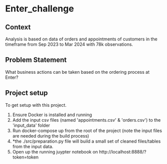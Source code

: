 # Enter_challenge

## Context
Analysis is based on data of orders and appointments of customers in the timeframe from Sep 2023 to Mar 2024 with 78k observations.

## Problem Statement
What business actions can be taken based on the ordering process at Enter?

## Project setup
To get setup with this project.
1. Ensure Docker is installed and running
2. ⁠Add the input csv files (named 'appointments.csv' & 'orders.csv') to the 'input_data' folder
3. ⁠Run docker-compose up from the root of the project (note the input files are needed during the build process)
4. ⁠*the ./src/preparation.py file will build a small set of cleaned files/tables from the input data.
5. ⁠Open up the running juypter notebook on http://localhost:8888/?token=token

